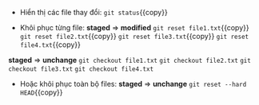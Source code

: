 - Hiển thị các file thay đổi:
`git status`{{copy}}

- Khôi phục từng file:
**staged** => **modified**
`git reset file1.txt`{{copy}}
`git reset file2.txt`{{copy}}
`git reset file3.txt`{{copy}}
`git reset file4.txt`{{copy}}

**staged** => **unchange**
`git checkout file1.txt`
`git checkout file2.txt`
`git checkout file3.txt`
`git checkout file4.txt`

- Hoặc khôi phục toàn bộ files:
**staged** => **unchange**
`git reset --hard HEAD`{{copy}}

